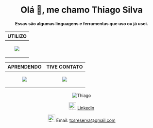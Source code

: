 <div align="center">
<h1>Olá 👋, me chamo Thiago Silva</h1>
<h4>Essas são algumas linguagens e ferramentas que uso ou já usei.</h3>
<table border="0px">
   <thead>
      <tr>
         <th>UTILIZO</th>
      </tr>
   </thead>
   <tbody>
      <tr>
       <td><p align="center"><a href="https://skillicons.dev"><img src="https://skillicons.dev/icons?i=aws,react,dotnet,cs,js,html,css,ps" /></a></p></td>
      </tr>
   </tbody>
   </table>
   
   <table border="0px">
   <thead>
      <tr>
         <th>APRENDENDO</th>
         <th>TIVE CONTATO</th>
      </tr>
   </thead>
   <tbody>
      <tr>
       <td><p align="center"><a href="https://skillicons.dev"><img src="https://skillicons.dev/icons?i=java" /></a></p></td>
       <td><p align="center"><a href="https://skillicons.dev"><img src="https://skillicons.dev/icons?i=unreal,blender,cpp,py" /></a></p></td>
      </tr>
   </tbody>
</table>

![Thiago](https://github-readme-stats.vercel.app/api/top-langs/?username=ThiagoCS0&theme=blue-green)
<p><img src="https://em-content.zobj.net/source/google/350/man-office-worker-medium-skin-tone_1f468-1f3fd-200d-1f4bc.png" title="Linkedin" alt="Linkedin" width="24" height="24"> <a href="https://www.linkedin.com/in/thiago-silva-282752287/" target="_blank" >Linkedin</a></p>
<p><img src="https://github.githubassets.com/images/icons/emoji/unicode/1f4eb.png" title="E-mail" alt="E-mail" width="24" height="24"> Email: <a href="mailto:tcsreserva@gmail.com">tcsreserva@gmail.com</a></p>
</div>
